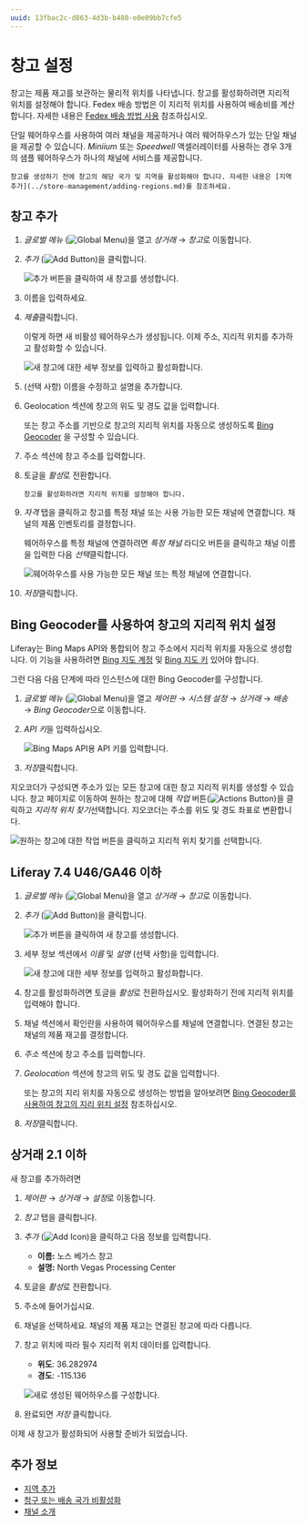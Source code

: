 ```yaml
---
uuid: 13fbac2c-d863-4d3b-b480-e0e09bb7cfe5
---
```


# 창고 설정

창고는 제품 재고를 보관하는 물리적 위치를 나타냅니다. 창고를 활성화하려면 지리적 위치를 설정해야 합니다. Fedex 배송 방법은 이 지리적 위치를 사용하여 배송비를 계산합니다. 자세한 내용은 [Fedex 배송 방법 사용](../store-management/configuring-shipping-methods/using-the-fedex-shipping-method.md) 참조하십시오.

단일 웨어하우스를 사용하여 여러 채널을 제공하거나 여러 웨어하우스가 있는 단일 채널을 제공할 수 있습니다. *Miniium* 또는 *Speedwell* 액셀러레이터를 사용하는 경우 3개의 샘플 웨어하우스가 하나의 채널에 서비스를 제공합니다.

```{note}
창고를 생성하기 전에 창고의 해당 국가 및 지역을 활성화해야 합니다. 자세한 내용은 [지역 추가](../store-management/adding-regions.md)를 참조하세요.
```

## 창고 추가

1. *글로벌 메뉴* (![Global Menu](../images/icon-applications-menu.png))을 열고 *상거래* &rarr; *창고*로 이동합니다.

1. *추가* (![Add Button](../images/icon-add.png))을 클릭합니다.

   ![추가 버튼을 클릭하여 새 창고를 생성합니다.](./setting-up-warehouses/images/01.png)

1. 이름을 입력하세요.

1. *제출*클릭합니다.

   이렇게 하면 새 비활성 웨어하우스가 생성됩니다. 이제 주소, 지리적 위치를 추가하고 활성화할 수 있습니다.

   ![새 창고에 대한 세부 정보를 입력하고 활성화합니다.](./setting-up-warehouses/images/02.png)

1. (선택 사항) 이름을 수정하고 설명을 추가합니다.

1. Geolocation 섹션에 창고의 위도 및 경도 값을 입력합니다.

   또는 창고 주소를 기반으로 창고의 지리적 위치를 자동으로 생성하도록 [Bing Geocoder](#using-bing-geocoder-to-set-a-warehouses-geolocation) 을 구성할 수 있습니다.

1. 주소 섹션에 창고 주소를 입력합니다.

1. 토글을 *활성*로 전환합니다.

   ```{important}
   창고를 활성화하려면 지리적 위치를 설정해야 합니다.
   ```

1. *자격* 탭을 클릭하고 창고를 특정 채널 또는 사용 가능한 모든 채널에 연결합니다. 채널의 제품 인벤토리를 결정합니다.

   웨어하우스를 특정 채널에 연결하려면 *특정 채널* 라디오 버튼을 클릭하고 채널 이름을 입력한 다음 *선택*클릭합니다.

   ![웨어하우스를 사용 가능한 모든 채널 또는 특정 채널에 연결합니다.](./setting-up-warehouses/images/03.png)

1. *저장*클릭합니다.

## Bing Geocoder를 사용하여 창고의 지리적 위치 설정

Liferay는 Bing Maps API와 통합되어 창고 주소에서 지리적 위치를 자동으로 생성합니다. 이 기능을 사용하려면 [Bing 지도 계정](https://docs.microsoft.com/en-us/bingmaps/getting-started/bing-maps-dev-center-help/creating-a-bing-maps-account) 및 [Bing 지도 키](https://docs.microsoft.com/en-us/bingmaps/getting-started/bing-maps-dev-center-help/getting-a-bing-maps-key) 있어야 합니다.

그런 다음 다음 단계에 따라 인스턴스에 대한 Bing Geocoder를 구성합니다.

1. *글로벌 메뉴* (![Global Menu](../images/icon-applications-menu.png))을 열고 *제어판* &rarr; *시스템 설정* &rarr; *상거래* &rarr; *배송* &rarr; *Bing Geocoder*으로 이동합니다.

1. *API 키*을 입력하십시오.

   ![Bing Maps API용 API 키를 입력합니다.](./setting-up-warehouses/images/04.png)

1. *저장*클릭합니다.

지오코더가 구성되면 주소가 있는 모든 창고에 대한 창고 지리적 위치를 생성할 수 있습니다. 창고 페이지로 이동하여 원하는 창고에 대해 *작업* 버튼(![Actions Button](../images/icon-actions.png))을 클릭하고 *지리적 위치 찾기*선택합니다. 지오코더는 주소를 위도 및 경도 좌표로 변환합니다.

![원하는 창고에 대한 작업 버튼을 클릭하고 지리적 위치 찾기를 선택합니다.](./setting-up-warehouses/images/05.png)

## Liferay 7.4 U46/GA46 이하

1. *글로벌 메뉴* (![Global Menu](../images/icon-applications-menu.png))을 열고 *상거래* &rarr; *창고*로 이동합니다.

1. *추가* (![Add Button](../images/icon-add.png))을 클릭합니다.

   ![추가 버튼을 클릭하여 새 창고를 생성합니다.](./setting-up-warehouses/images/06.png)

1. 세부 정보 섹션에서 *이름* 및 *설명* (선택 사항)을 입력합니다.

   ![새 창고에 대한 세부 정보를 입력하고 활성화합니다.](./setting-up-warehouses/images/07.png)

1. 창고를 활성화하려면 토글을 *활성*로 전환하십시오. 활성화하기 전에 지리적 위치를 입력해야 합니다.

1. 채널 섹션에서 확인란을 사용하여 웨어하우스를 채널에 연결합니다. 연결된 창고는 채널의 제품 재고를 결정합니다.

1. *주소* 섹션에 창고 주소를 입력합니다.

1. *Geolocation* 섹션에 창고의 위도 및 경도 값을 입력합니다.

   또는 창고의 지리 위치를 자동으로 생성하는 방법을 알아보려면 [Bing Geocoder를 사용하여 창고의 지리 위치 설정](#using-bing-geocoder-to-set-a-warehouses-geolocation) 참조하십시오.

1. *저장*클릭합니다.

## 상거래 2.1 이하

새 창고를 추가하려면

1. *제어판* &rarr; *상거래* &rarr; *설정*로 이동합니다.

1. *창고* 탭을 클릭합니다.

1. *추가* (![Add Icon](../images/icon-add.png))을 클릭하고 다음 정보를 입력합니다.

   * **이름:** 노스 베가스 창고
   * **설명:** North Vegas Processing Center

1. 토글을 *활성*로 전환합니다.

1. 주소에 들어가십시요.

1. 채널을 선택하세요. 채널의 제품 재고는 연결된 창고에 따라 다릅니다.

1. 창고 위치에 따라 필수 지리적 위치 데이터를 입력합니다.

   * **위도**: 36.282974
   * **경도**: -115.136

    ![새로 생성된 웨어하우스를 구성합니다.](./setting-up-warehouses/images/08.png)

1. 완료되면 *저장* 클릭합니다.

이제 새 창고가 활성화되어 사용할 준비가 되었습니다.

## 추가 정보

* [지역 추가](../store-management/adding-regions.md)
* [청구 또는 배송 국가 비활성화](../store-management/deactivating-a-country-for-billing-or-shipping.md)
* [채널 소개](../store-management/channels/introduction-to-channels.md)
